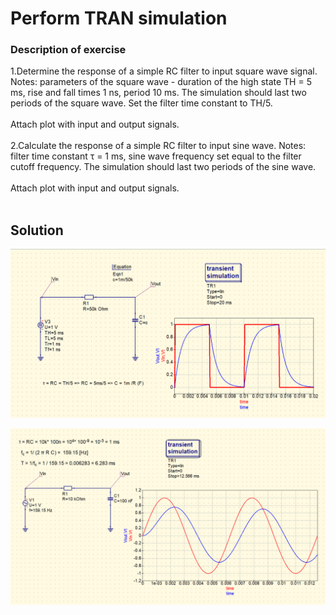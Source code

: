 # Perform TRAN simulation


### Description of exercise
1.Determine the response of a simple RC filter to input square wave signal.
Notes: parameters of the square wave - duration of the high state TH = 5 ms, rise and fall times 1 ns, period 10 ms. The simulation should last two periods of the square wave. Set the filter time constant to TH/5.
<br><br>
Attach plot with input and output signals. 
<br><br>
2.Calculate the response of a simple RC filter to input sine wave.
Notes: filter time constant τ = 1 ms, sine wave frequency set equal to the filter cutoff frequency. The simulation should last two periods of the sine wave. 
<br><br>
Attach plot with input and output signals.
<br><br>

## Solution
<p align="center">
  <img src ="part_1.png" width = "700" title="photo">  
</p>


<p align="center">
  <img src ="part_2.png" width = "700" title="photo">  
</p>

